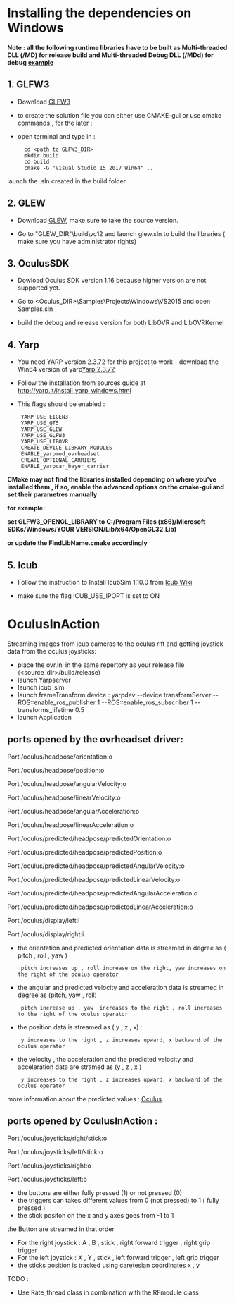 # Installing the dependencies on Windows

**Note : all the following runtime libraries have to be built as Multi-threaded DLL (/MD) for release build and Multi-threaded
Debug DLL (/MDd) for debug [example](https://imgur.com/Rw1K7TT)**


 

## 1. GLFW3

 * Download [GLFW3](http://www.glfw.org)

 * to create the solution file you can either use CMAKE-gui  or use cmake commands , for the later :

 * open terminal and type in :
	
		 cd <path to GLFW3_DIR>  
		 mkdir build  
		 cd build  
		 cmake -G "Visual Studio 15 2017 Win64" ..  
  
launch the .sln created in the build folder


## 2. GLEW

* Download [GLEW](http://glew.sourceforge.net/), make sure to take the source version.
 
* Go to  "GLEW_DIR"\build\vc12 and launch glew.sln to build the libraries ( make sure you have administrator rights)

## 3. OculusSDK

* Dowload Oculus SDK version 1.16 because higher version are not supported yet.

* Go to <Oculus_DIR>\Samples\Projects\Windows\VS2015 and open Samples.sln 

* build the debug and release version for both LibOVR and LibOVRKernel 


## 4. Yarp

 * You need YARP version 2.3.72 for this project to work - download the Win64 version of yarp[Yarp 2.3.72](https://github.com/robotology/yarp/releases/download/v2.3.72/yarp_2.3.72_v14_x86_amd64_1.exe)
 
 * Follow the installation from sources guide at http://yarp.it/install_yarp_windows.html
 
 * This flags should be enabled :

		YARP_USE_EIGEN3
		YARP_USE_QT5
		YARP_USE_GLEW 
		YARP_USE_GLFW3
		YARP_USE_LIBOVR
		CREATE_DEVICE_LIBRARY_MODULES
		ENABLE_yarpmod_ovrheadset
		CREATE_OPTIONAL_CARRIERS	
		ENABLE_yarpcar_bayer_carrier

**CMake may not find the libraries installed depending on where you've installed them , if so, enable the advanced options on the 
cmake-gui and set their parametres manually**

**for example:** 

**set GLFW3_OPENGL_LIBRARY to C:/Program Files (x86)/Microsoft SDKs/Windows/YOUR VERSION/Lib/x64/OpenGL32.Lib)**

**or update the FindLibName.cmake accordingly**
 
## 5. Icub


 * Follow the instruction to Install IcubSim 1.10.0 from [Icub Wiki](http://wiki.icub.org/wiki/Windows:_installation_from_sources)

 * make sure the flag ICUB_USE_IPOPT is set to ON
 
# OculusInAction

Streaming images from icub cameras to the oculus rift and getting joystick data from the oculus joysticks:

   * place the ovr.ini in the same repertory as your release file (<source_dir>/build/release) 
   * launch Yarpserver
   * launch icub_sim
   * launch frameTransform device : yarpdev --device transformServer --ROS::enable_ros_publisher 1 
   --ROS::enable_ros_subscriber 1 --transforms_lifetime 0.5
   * launch Application
	

## ports opened by the ovrheadset driver:

Port /oculus/headpose/orientation:o 

Port /oculus/headpose/position:o 

Port /oculus/headpose/angularVelocity:o 

Port /oculus/headpose/linearVelocity:o 

Port /oculus/headpose/angularAcceleration:o 

Port /oculus/headpose/linearAcceleration:o 

Port /oculus/predicted/headpose/predictedOrientation:o 

Port /oculus/predicted/headpose/predictedPosition:o

Port /oculus/predicted/headpose/predictedAngularVelocity:o 

Port /oculus/predicted/headpose/predictedLinearVelocity:o 

Port /oculus/predicted/headpose/predictedAngularAcceleration:o 

Port /oculus/predicted/headpose/predictedLinearAcceleration:o

Port /oculus/display/left:i

Port /oculus/display/right:i 

 * the orientation and predicted orientation data is streamed in degree as ( pitch , roll , yaw )

		pitch increases up , roll increase on the right, yaw increases on the right of the oculus operator 

 * the angular and predicted velocity and acceleration data is streamed in degree as (pitch, yaw , roll)

		pitch increase up , yaw  increases to the right , roll increases to the right of the oculus operator 

 * the position data is streamed as ( y , z , x) :

		y increases to the right , z increases upward, x backward of the oculus operator 
 
 * the velocity , the acceleration and the predicted velocity and acceleration data are stramed as (y , z , x )

		y increases to the right , z increases upward, x backward of the oculus operator 
 
more information about the predicted values : [Oculus](https://developer.oculus.com/blog/the-latent-power-of-prediction/)

## ports opened by OculusInAction :

Port /oculus/joysticks/right/stick:o

Port /oculus/joysticks/left/stick:o

Port /oculus/joysticks/right:o

Port /oculus/joysticks/left:o

 * the buttons are either fully pressed (1) or not pressed (0) 
 * the triggers can takes different values from 0 (not pressed) to 1 ( fully pressed )
 * the stick positon on the x and y axes goes from -1 to 1 
 
the Button are streamed in that order
 
 * For the right joystick : A , B , stick , right forward trigger , right grip trigger
 * For the left joystick : X , Y , stick , left forward trigger ,  left grip trigger
 * the sticks position is tracked using caretesian coordinates x , y


TODO :

* Use Rate_thread class in combination with the RFmodule class